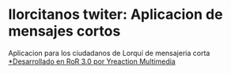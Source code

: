 # Ilorcitanos twiter: Aplicacion de mensajes cortos

Aplicacion para los ciudadanos de Lorquí de mensajeria corta [*Desarrollado en RoR 3.0 por Yreaction Multimedia](http://www.yreaction.com)